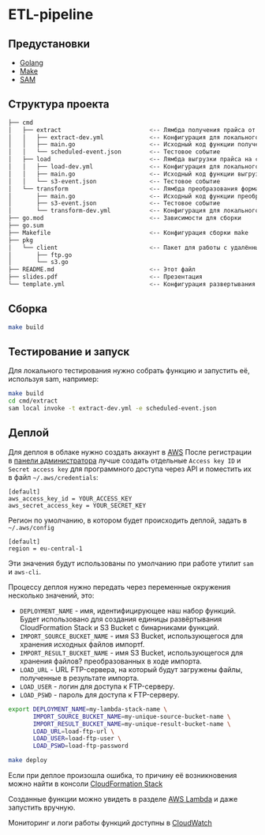 # ETL-pipeline

## Предустановки

- [Golang](https://golang.org/doc/install)
- [Make](https://www.gnu.org/software/make/)
- [SAM](https://docs.aws.amazon.com/en_us/serverless-application-model/latest/developerguide/serverless-sam-cli-install.html)

## Структура проекта

```bash
├── cmd
│   ├── extract                         <-- Лямбда получения прайса от поставщика
│   │   ├── extract-dev.yml             <-- Конфигурация для локального тестирования
│   │   ├── main.go                     <-- Исходный код функции получения
│   │   └── scheduled-event.json        <-- Тестовое событие
│   ├── load                            <-- Лямбда выгрузки прайса на сервер интернет-магазина
│   │   ├── load-dev.yml                <-- Конфигурация для локального тестирования
│   │   ├── main.go                     <-- Исходный код функции выгрузки готового прайса
│   │   └── s3-event.json               <-- Тестовое событие
│   └── transform                       <-- Лямбда преобразования формата
│       ├── main.go                     <-- Исходный код функции преобразования
│       ├── s3-event.json               <-- Тестовое событие
│       └── transform-dev.yml           <-- Конфигурация для локального тестирования
├── go.mod                              <-- Зависимости для сборки
├── go.sum
├── Makefile                            <-- Конфигурация сборки make
├── pkg
│   └── client                          <-- Пакет для работы с удалёнными хранилищами
│       ├── ftp.go
│       └── s3.go
├── README.md                           <-- Этот файл
├── slides.pdf                          <-- Презентация
└── template.yml                        <-- Конфигурация развертывания в AWS
```

## Сборка

```bash
make build
```

## Тестирование и запуск

Для локального тестирования нужно собрать функцию и запустить её, используя sam, например:

```bash
make build
cd cmd/extract
sam local invoke -t extract-dev.yml -e scheduled-event.json
```

## Деплой

Для деплоя в облаке нужно создать аккаунт в [AWS](https://portal.aws.amazon.com/billing/signup#/start)
После регистрации в [панели администратора](https://console.aws.amazon.com/iam/home#/security_credentials)
лучше создать отдельные `Access key ID` и `Secret access key` для программного доступа через API и поместить их в файл
`~/.aws/credentials`:

```properties
[default]
aws_access_key_id = YOUR_ACCESS_KEY
aws_secret_access_key = YOUR_SECRET_KEY
```

Регион по умолчанию, в котором будет происходить деплой, задать в `~/.aws/config`

```properties
[default]
region = eu-central-1
```

Эти значения будут использованы по умолчанию при работе утилит `sam` и `aws-cli`.

Процессу деплоя нужно передать через переменные окружения несколько значений, это:

- `DEPLOYMENT_NAME` - имя, идентифицирующее наш набор функций.
  Будет использовано для создания единицы развёртывания CloudFormation Stack и S3 Bucket с бинарниками функций.
- `IMPORT_SOURCE_BUCKET_NAME` - имя S3 Bucket, использующегося для хранения исходных файлов импортf.
- `IMPORT_RESULT_BUCKET_NAME` - имя S3 Bucket, использующегося для хранения файлов? преобразованных в ходе импорта.
- `LOAD_URL` - URL FTP-сервера, на который будут загружены файлы, полученные в результате импорта.
- `LOAD_USER` - логин для доступа к FTP-серверу.
- `LOAD_PSWD` - пароль для доступа к FTP-серверу.

```bash
export DEPLOYMENT_NAME=my-lambda-stack-name \
       IMPORT_SOURCE_BUCKET_NAME=my-unique-source-bucket-name \
       IMPORT_RESULT_BUCKET_NAME=my-unique-result-bucket-name \
       LOAD_URL=load-ftp-url \
       LOAD_USER=load-ftp-user \
       LOAD_PSWD=load-ftp-password

make deploy
```

Если при деплое произошла ошибка, то причину её возникновения можно найти в консоли [CloudFormation Stack](https://console.aws.amazon.com/cloudformation/home)

Созданные функции можно увидеть в разделе [AWS Lambda](https://console.aws.amazon.com/lambda/home) и даже запустить вручную.

Мониторинг и логи работы функций доступны в [CloudWatch](https://console.aws.amazon.com/cloudwatch/home)
